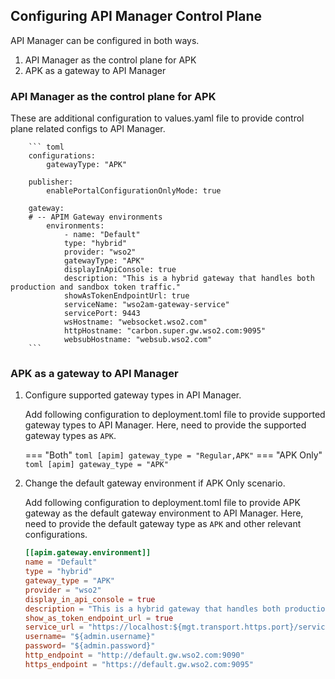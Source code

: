 ## Configuring API Manager Control Plane

API Manager can be configured in both ways.

  1. API Manager as the control plane for APK
  2. APK as a gateway to API Manager 

### API Manager as the control plane for APK

These are additional configuration to values.yaml file to provide control plane related configs to API Manager.

        ``` toml
        configurations:
            gatewayType: "APK"

        publisher:
            enablePortalConfigurationOnlyMode: true

        gateway:
        # -- APIM Gateway environments
            environments:
                - name: "Default"
                type: "hybrid"
                provider: "wso2"
                gatewayType: "APK"
                displayInApiConsole: true
                description: "This is a hybrid gateway that handles both production and sandbox token traffic."
                showAsTokenEndpointUrl: true
                serviceName: "wso2am-gateway-service"
                servicePort: 9443
                wsHostname: "websocket.wso2.com"
                httpHostname: "carbon.super.gw.wso2.com:9095"
                websubHostname: "websub.wso2.com"
        ```

### APK as a gateway to API Manager 

1.  Configure supported gateway types in API Manager.

    Add following configuration to deployment.toml file to provide supported gateway types to API Manager. Here, need to provide the supported gateway types as `APK`.

    === "Both"
        ``` toml
            [apim]
            gateway_type = "Regular,APK"
        ```
    === "APK Only"
        ``` toml
            [apim]
            gateway_type = "APK"
        ```

2. Change the default gateway environment if APK Only scenario.

    Add following configuration to deployment.toml file to provide APK gateway as the default gateway environment to API Manager. Here, need to provide the default gateway type as `APK` and other relevant configurations.

    ``` toml
    [[apim.gateway.environment]]
    name = "Default"
    type = "hybrid"
    gateway_type = "APK"
    provider = "wso2"
    display_in_api_console = true
    description = "This is a hybrid gateway that handles both production and sandbox token traffic."
    show_as_token_endpoint_url = true
    service_url = "https://localhost:${mgt.transport.https.port}/services/"
    username= "${admin.username}"
    password= "${admin.password}"
    http_endpoint = "http://default.gw.wso2.com:9090"
    https_endpoint = "https://default.gw.wso2.com:9095"
    ```
